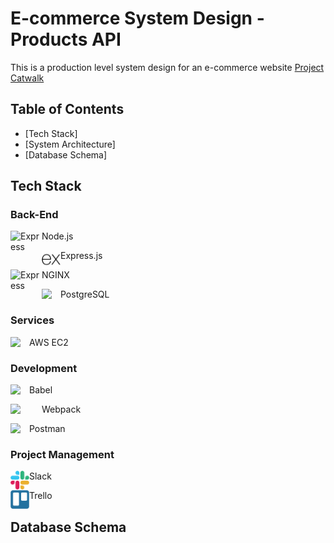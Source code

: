 # E-commerce System Design - Products API

This is a production level system design for an e-commerce website [Project Catwalk](https://github.com/luna-moon-1216/Project-Catwalk)

## Table of Contents
- [Tech Stack]
- [System Architecture]
- [Database Schema]

## Tech Stack
### Back-End
Node.js <img align="left" alt="Express" width="50px" src="https://brandslogos.com/wp-content/uploads/thumbs/nodejs-logo-vector.svg" />
<br />

Express.js <img align="left" alt="Express" width="30px" src="https://github.com/devicons/devicon/blob/master/icons/express/express-original.svg" />
<br />

NGINX <img align="left" alt="Express" width="50px" src="https://www.nginx.com/wp-content/uploads/2020/07/nginx-default_featured-2020.png" />
<br />

PostgreSQL <img align="left" width="30px" src="https://upload.wikimedia.org/wikipedia/commons/thumb/2/29/Postgresql_elephant.svg/1200px-Postgresql_elephant.svg.png" />
<br />

### Services

AWS EC2 <img align="left" width="30px" src="https://upload.wikimedia.org/wikipedia/commons/thumb/9/93/Amazon_Web_Services_Logo.svg/1024px-Amazon_Web_Services_Logo.svg.png" />
<br />



### Development

Babel <img align="left" width="30px" src="https://user-images.githubusercontent.com/3025322/87547253-bf050400-c6a2-11ea-950a-280311bc6cc8.png" />
<br />

Webpack <img align="left" width="50px" src="https://www.kindpng.com/picc/m/214-2148032_webpack-sprite-png-webpack-icon-svg-transparent-png.png" />
<br />

Postman <img align="left" width="30px" src="https://seeklogo.com/images/P/postman-logo-F43375A2EB-seeklogo.com.png" />
<br />


### Project Management

Slack <img align="left" alt="Slack" width="30px" src="https://github.com/devicons/devicon/blob/master/icons/slack/slack-original.svg" />
<br />

Trello <img align="left" alt="Trello" width="30px" src="https://raw.githubusercontent.com/devicons/devicon/master/icons/trello/trello-plain.svg" />
<br />

## Database Schema


